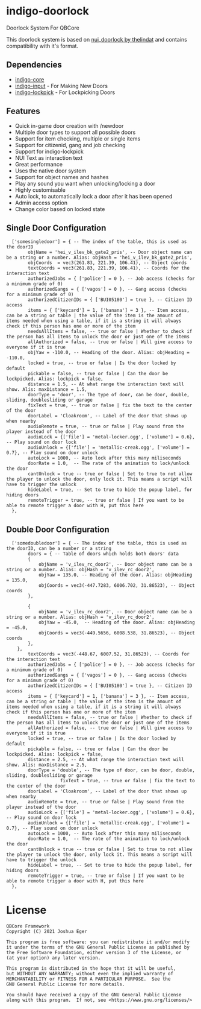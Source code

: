 # indigo-doorlock
Doorlock System For QBCore

This doorlock system is based on [nui_doorlock by thelindat](https://github.com/thelindat/nui_doorlock) and contains compatibility with it's format.

## Dependencies

* [indigo-core](https://github.com/qbcore-framework/indigo-core)
* [indigo-input](https://github.com/qbcore-framework/indigo-input) - For Making New Doors
* [indigo-lockpick](https://github.com/qbcore-framework/indigo-lockpick) - For Lockpicking Doors

## Features

* Quick in-game door creation with /newdoor
* Multiple door types to support all possible doors
* Support for item checking, multiple or single items
* Support for citizenid, gang and job checking
* Support for indigo-lockpick
* NUI Text as interaction text
* Great performance
* Uses the native door system
* Support for object names and hashes
* Play any sound you want when unlocking/locking a door
* Highly customisable
* Auto lock, to automatically lock a door after it has been opened
* Admin access option
* Change color based on locked state

## Single Door Configuration

      ['somesingledoor'] = { -- The index of the table, this is used as the doorID
            objName = 'hei_v_ilev_bk_gate2_pris', -- Door object name can be a string or a number. Alias: objHash = 'hei_v_ilev_bk_gate2_pris',
            objCoords  = vec3(261.83, 221.39, 106.41), -- Object coords
            textCoords = vec3(261.83, 221.39, 106.41), -- Coords for the interaction text
            authorizedJobs = { ['police'] = 0 }, -- Job access (checks for a minimum grade of 0)
            authorizedGangs = { ['vagos'] = 0 }, -- Gang access (checks for a minimum grade of 0)
            authorizedCitizenIDs = { ['BUI05180'] = true }, -- Citizen ID access
            items = { ['keycard'] = 1, ['banana'] = 3 }, -- Item access, can be a string or table | the value of the item is the amount of items needed when using a table, if it is a string it will always check if this person has one or more of the item
            needsAllItems = false, -- true or false | Whether to check if the person has all items to unlock the door or just one of the items
            allAuthorized = false, -- true or false | Will give access to everyone if it is true
            objYaw = -110.0, -- Heading of the door. Alias: objHeading = -110.0,
            locked = true, -- true or false | Is the door locked by default
            pickable = false, -- true or false | Can the door be lockpicked. Alias: lockpick = false,
            distance = 1.5, -- At what range the interaction text will show. Alis: maxDistance = 1.5,
            doorType = 'door', -- The type of door, can be door, double, sliding, doublesliding or garage
            fixText = true, -- true or false | fix the text to the center of the door
            doorLabel = 'Cloakroom', -- Label of the door that shows up when nearby
            audioRemote = true, -- true or false | Play sound from the player instead of the door
            audioLock = {['file'] = 'metal-locker.ogg', ['volume'] = 0.6}, -- Play sound on door lock
            audioUnlock = {['file'] = 'metallic-creak.ogg', ['volume'] = 0.7}, -- Play sound on door unlock
            autoLock = 1000, -- Auto lock after this many miliseconds
            doorRate = 1.0,  -- The rate of the animation to lock/unlock the door
            cantUnlock = true -- true or false | Set to true to not allow the player to unlock the door, only lock it. This means a script will have to trigger the unlock
            hideLabel = true, -- Set to true to hide the popup label, for hiding doors
            remoteTrigger = true, -- true or false | If you want to be able to remote trigger a door with H, put this here
      },

## Double Door Configuration

      ['somedoubledoor'] = { -- The index of the table, this is used as the doorID, can be a number or a string
            doors = { -- Table of doors which holds both doors' data
			{
				objName = 'v_ilev_rc_door2', -- Door object name can be a string or a number. Alias: objHash = 'v_ilev_rc_door2',
				objYaw = 135.0, -- Heading of the door. Alias: objHeading = 135.0,
				objCoords = vec3(-447.7283, 6006.702, 31.86523), -- Object coords
			},

			{
				objName = 'v_ilev_rc_door2', -- Door object name can be a string or a number. Alias: objHash = 'v_ilev_rc_door2',
				objYaw = -45.0,  -- Heading of the door. Alias: objHeading = -45.0,
				objCoords = vec3(-449.5656, 6008.538, 31.86523), -- Object coords
			},
		},
            textCoords = vec3(-448.67, 6007.52, 31.86523), -- Coords for the interaction text
            authorizedJobs = { ['police'] = 0 }, -- Job access (checks for a minimum grade of 0)
            authorizedGangs = { ['vagos'] = 0 }, -- Gang access (checks for a minimum grade of 0)
            authorizedCitizenIDs = { ['BUI05180'] = true }, -- Citizen ID access
            items = { ['keycard'] = 1, ['banana'] = 3 }, -- Item access, can be a string or table | the value of the item is the amount of items needed when using a table, if it is a string it will always check if this person has one or more of the item
            needsAllItems = false, -- true or false | Whether to check if the person has all items to unlock the door or just one of the items
            allAuthorized = false, -- true or false | Will give access to everyone if it is true
            locked = true, -- true or false | Is the door locked by default
            pickable = false, -- true or false | Can the door be lockpicked. Alias: lockpick = false,
            distance = 2.5, -- At what range the interaction text will show. Alis: maxDistance = 2.5,
            doorType = 'double', -- The type of door, can be door, double, sliding, doublesliding or garage
                        fixText = true, -- true or false | fix the text to the center of the door
            doorLabel = 'Cloakroom', -- Label of the door that shows up when nearby
            audioRemote = true, -- true or false | Play sound from the player instead of the door
            audioLock = {['file'] = 'metal-locker.ogg', ['volume'] = 0.6}, -- Play sound on door lock
            audioUnlock = {['file'] = 'metallic-creak.ogg', ['volume'] = 0.7}, -- Play sound on door unlock
            autoLock = 1000, -- Auto lock after this many miliseconds
            doorRate = 1.0,  -- The rate of the animation to lock/unlock the door
            cantUnlock = true -- true or false | Set to true to not allow the player to unlock the door, only lock it. This means a script will have to trigger the unlock
            hideLabel = true, -- Set to true to hide the popup label, for hiding doors
            remoteTrigger = true, -- true or false | If you want to be able to remote trigger a door with H, put this here
      },

# License

    QBCore Framework
    Copyright (C) 2021 Joshua Eger

    This program is free software: you can redistribute it and/or modify
    it under the terms of the GNU General Public License as published by
    the Free Software Foundation, either version 3 of the License, or
    (at your option) any later version.

    This program is distributed in the hope that it will be useful,
    but WITHOUT ANY WARRANTY; without even the implied warranty of
    MERCHANTABILITY or FITNESS FOR A PARTICULAR PURPOSE.  See the
    GNU General Public License for more details.

    You should have received a copy of the GNU General Public License
    along with this program.  If not, see <https://www.gnu.org/licenses/>